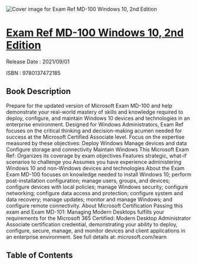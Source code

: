![Cover image for Exam Ref MD-100 Windows 10, 2nd Edition](https://imgdetail.ebookreading.net/cover/cover/202109/EB9780137472185.jpg)

[Exam Ref MD-100 Windows 10, 2nd Edition](https://ebookreading.net/view/book/Exam+Ref+MD-100+Windows+10%2C+2nd+Edition-EB9780137472185_1.html "Exam Ref MD-100 Windows 10, 2nd Edition")
====================================================================================================================

Release Date : 2021/09/01

ISBN : 9780137472185

Book Description
-----------------

Prepare for the updated version of Microsoft Exam MD-100 and help demonstrate your real-world mastery of skills and knowledge required to deploy, configure, and maintain Windows 10 devices and technologies in an enterprise environment. Designed for Windows Administrators, Exam Ref focuses on the critical thinking and decision-making acumen needed for success at the Microsoft Certified Associate level.
Focus on the expertise measured by these objectives:
Deploy Windows
Manage devices and data
Configure storage and connectivity
Maintain Windows
This Microsoft Exam Ref:
Organizes its coverage by exam objectives
Features strategic, what-if scenarios to challenge you
Assumes you have experience administering Windows 10 and non-Windows devices and technologies
About the Exam
Exam MD-100 focuses on knowledge needed to install Windows 10; perform post-installation configuration; manage users, groups, and devices; configure devices with local policies; manage Windows security; configure networking; configure data access and protection; configure system and data recovery; manage updates; monitor and manage Windows; and configure remote connectivity.
About Microsoft Certification Passing this exam and Exam MD-101: Managing Modern Desktops fulfills your requirements for the Microsoft 365 Certified: Modern Desktop Administrator Associate certification credential, demonstrating your ability to deploy, configure, secure, manage, and monitor devices and client applications in an enterprise environment.
See full details at: microsoft.com/learn


Table of Contents
-----------------

